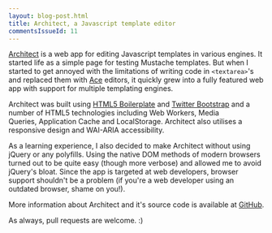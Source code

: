 ```yaml
---
layout: blog-post.html
title: Architect, a Javascript template editor
commentsIssueId: 11
---
```


[Architect][] is a web app for editing Javascript templates in various engines. It started life as a simple page for testing Mustache templates. But when I started to get annoyed with the limitations of writing code in `<textarea>`'s and replaced them with [Ace][] editors, it quickly grew into a fully featured web app with support for multiple templating engines.

Architect was built using [HTML5 Boilerplate][] and [Twitter Bootstrap][] and a number of HTML5 technologies including Web Workers, Media Queries, Application Cache and LocalStorage. Architect also utilises a responsive design and WAI-ARIA accessibility.

As a learning experience, I also decided to make Architect without using jQuery or any polyfills. Using the native DOM methods of modern browsers turned out to be quite easy (though more verbose) and allowed me to avoid jQuery's bloat. Since the app is targeted at web developers, browser support shouldn't be a problem (if you're a web developer using an outdated browser, shame on you!).

More information about Architect and it's source code is available at [GitHub][].

As always, pull requests are welcome. :)

[Architect]: http://rowno.github.io/architect/
[Ace]: https://github.com/ajaxorg/ace
[HTML5 Boilerplate]: http://html5boilerplate.com/
[Twitter Bootstrap]: http://twitter.github.com/bootstrap/
[GitHub]: https://github.com/Rowno/architect
